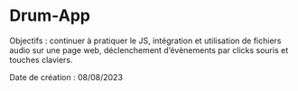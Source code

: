 # Drum-App

Objectifs : continuer à pratiquer le JS, intégration et utilisation de fichiers audio sur une page web, déclenchement d’évènements par clicks souris et touches claviers.

Date de création : 08/08/2023
